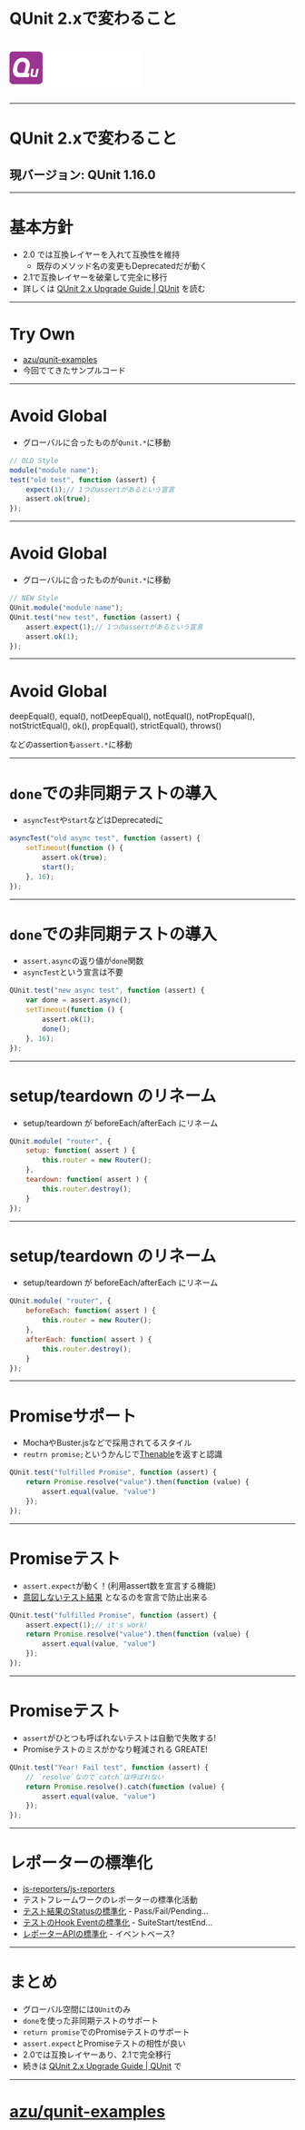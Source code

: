 # QUnit 2.xで変わること

# ![logo,inline](img/logo-qunit.png)
----

# QUnit 2.xで変わること

## 現バージョン: QUnit 1.16.0

-----

# 基本方針

- 2.0 では互換レイヤーを入れて互換性を維持
	- 既存のメソッド名の変更もDeprecatedだが動く
- 2.1で互換レイヤーを破棄して完全に移行
- 詳しくは [QUnit 2.x Upgrade Guide | QUnit](http://qunitjs.com/upgrade-guide-2.x/ "QUnit 2.x Upgrade Guide | QUnit") を読む

-----

# Try Own

- [azu/qunit-examples](https://github.com/azu/qunit-examples "azu/qunit-examples")
- 今回でてきたサンプルコード

----

# Avoid Global

- グローバルに合ったものが`Qunit.*`に移動

```js
// OLD Style
module("module name");
test("old test", function (assert) {
    expect(1);// 1つのassertがあるという宣言
    assert.ok(true);
});
```

-----

# Avoid Global

- グローバルに合ったものが`Qunit.*`に移動

```js
// NEW Style
QUnit.module("module name");
QUnit.test("new test", function (assert) {
    assert.expect(1);// 1つのassertがあるという宣言
    assert.ok(1);
});
```


------

# Avoid Global

 deepEqual(), equal(), notDeepEqual(), notEqual(), notPropEqual(), notStrictEqual(), ok(), propEqual(), strictEqual(), throws()

などのassertionも`assert.*`に移動

------

# `done`での非同期テストの導入

- `asyncTest`や`start`などはDeprecatedに

```js
asyncTest("old async test", function (assert) {
    setTimeout(function () {
        assert.ok(true);
        start();
    }, 16);
});
```


------

# `done`での非同期テストの導入


- `assert.async`の返り値が`done`関数
- `asyncTest`という宣言は不要

```js
QUnit.test("new async test", function (assert) {
    var done = assert.async();
    setTimeout(function () {
        assert.ok(1);
        done();
    }, 16);
});
```


-----

# setup/teardown のリネーム

- setup/teardown が  beforeEach/afterEach にリネーム

```js
QUnit.module( "router", {
    setup: function( assert ) {
        this.router = new Router();
    },
    teardown: function( assert ) {
        this.router.destroy();
    }
});
```

----

# setup/teardown のリネーム

- setup/teardown が  beforeEach/afterEach にリネーム

```js
QUnit.module( "router", {
    beforeEach: function( assert ) {
        this.router = new Router();
    },
    afterEach: function( assert ) {
        this.router.destroy();
    }
});
```


----

# Promiseサポート

- MochaやBuster.jsなどで採用されてるスタイル
- `reutrn promise;`というかんじで[Thenable](http://azu.github.io/promises-book/ "Thenable")を返すと認識

```js
QUnit.test("fulfilled Promise", function (assert) {
    return Promise.resolve("value").then(function (value) {
        assert.equal(value, "value")
    });
});
```



-----

# Promiseテスト

- `assert.expect`が動く！(利用assert数を宣言する機能)
- [意図しないテスト結果](http://azu.github.io/promises-book/#mocha-promise "意図しないテスト結果") となるのを宣言で防止出来る

```js
QUnit.test("fulfilled Promise", function (assert) {
    assert.expect(1);// it's work!
    return Promise.resolve("value").then(function (value) {
        assert.equal(value, "value")
    });
});
```

----

# Promiseテスト

- `assert`がひとつも呼ばれないテストは自動で失敗する!
- Promiseテストのミスがかなり軽減される GREATE!

```js
QUnit.test("Year! Fail test", function (assert) {
    // `resolve`なので`catch`は呼ばれない
    return Promise.resolve().catch(function (value) {
        assert.equal(value, "value")
    });
});
```


----

# レポーターの標準化

- [js-reporters/js-reporters](https://github.com/js-reporters/js-reporters "js-reporters/js-reporters")
- テストフレームワークのレポーターの標準化活動
- [テスト結果のStatusの標準化](https://github.com/js-reporters/js-reporters/issues/4 "test status") - Pass/Fail/Pending...
- [テストのHook Eventの標準化](https://github.com/js-reporters/js-reporters/issues/1#issuecomment-54572441 "Standard Events/Hooks · Issue #1 · js-reporters/js-reporters") - SuiteStart/testEnd...
- [レポーターAPIの標準化](https://github.com/js-reporters/js-reporters/issues/3 "Standard API · Issue #3 · js-reporters/js-reporters") - イベントベース?

----

# まとめ

- グローバル空間には`QUnit`のみ
- `done`を使った非同期テストのサポート
- `return promise`でのPromiseテストのサポート
- `assert.expect`とPromiseテストの相性が良い
- 2.0では互換レイヤーあり、2.1で完全移行
- 続きは [QUnit 2.x Upgrade Guide | QUnit](http://qunitjs.com/upgrade-guide-2.x/ "QUnit 2.x Upgrade Guide | QUnit") で

----

# [azu/qunit-examples](https://github.com/azu/qunit-examples "azu/qunit-examples")